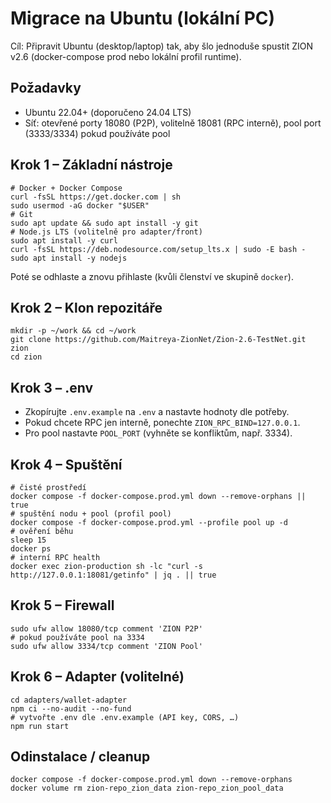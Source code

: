 # Migrace na Ubuntu (lokální PC)

Cíl: Připravit Ubuntu (desktop/laptop) tak, aby šlo jednoduše spustit ZION v2.6 (docker-compose prod nebo lokální profil runtime).

## Požadavky
- Ubuntu 22.04+ (doporučeno 24.04 LTS)
- Síť: otevřené porty 18080 (P2P), volitelně 18081 (RPC interně), pool port (3333/3334) pokud používáte pool

## Krok 1 – Základní nástroje
```
# Docker + Docker Compose
curl -fsSL https://get.docker.com | sh
sudo usermod -aG docker "$USER"
# Git
sudo apt update && sudo apt install -y git
# Node.js LTS (volitelně pro adapter/front)
sudo apt install -y curl
curl -fsSL https://deb.nodesource.com/setup_lts.x | sudo -E bash -
sudo apt install -y nodejs
```
Poté se odhlaste a znovu přihlaste (kvůli členství ve skupině `docker`).

## Krok 2 – Klon repozitáře
```
mkdir -p ~/work && cd ~/work
git clone https://github.com/Maitreya-ZionNet/Zion-2.6-TestNet.git zion
cd zion
```

## Krok 3 – .env
- Zkopírujte `.env.example` na `.env` a nastavte hodnoty dle potřeby.
- Pokud chcete RPC jen interně, ponechte `ZION_RPC_BIND=127.0.0.1`.
- Pro pool nastavte `POOL_PORT` (vyhněte se konfliktům, např. 3334).

## Krok 4 – Spuštění
```
# čisté prostředí
docker compose -f docker-compose.prod.yml down --remove-orphans || true
# spuštění nodu + pool (profil pool)
docker compose -f docker-compose.prod.yml --profile pool up -d
# ověření běhu
sleep 15
docker ps
# interní RPC health
docker exec zion-production sh -lc "curl -s http://127.0.0.1:18081/getinfo" | jq . || true
```

## Krok 5 – Firewall
```
sudo ufw allow 18080/tcp comment 'ZION P2P'
# pokud používáte pool na 3334
sudo ufw allow 3334/tcp comment 'ZION Pool'
```

## Krok 6 – Adapter (volitelné)
```
cd adapters/wallet-adapter
npm ci --no-audit --no-fund
# vytvořte .env dle .env.example (API key, CORS, …)
npm run start
```

## Odinstalace / cleanup
```
docker compose -f docker-compose.prod.yml down --remove-orphans
docker volume rm zion-repo_zion_data zion-repo_zion_pool_data
```
